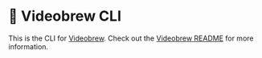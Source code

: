 # 📼 Videobrew CLI

This is the CLI for [Videobrew](https://github.com/luttje/videobrew). Check out the [Videobrew README](https://github.com/luttje/videobrew/blob/main/README.md) for more information.